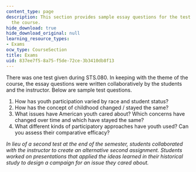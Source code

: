 ```yaml
---
content_type: page
description: This section provides sample essay questions for the test given during
  the course.
hide_download: true
hide_download_original: null
learning_resource_types:
- Exams
ocw_type: CourseSection
title: Exams
uid: 837ee7f5-8a75-f5de-72ce-3b3410db8f13
---
```


There was one test given during STS.080. In keeping with the theme of the course, the essay questions were written collaboratively by the students and the instructor. Below are sample test questions.

1.  How has youth participation varied by race and student status?
2.  How has the concept of childhood changed / stayed the same?
3.  What issues have American youth cared about? Which concerns have changed over time and which have stayed the same?
4.  What different kinds of participatory approaches have youth used? Can you assess their comparative efficacy?

  
_In lieu of a second test at the end of the semester, students collaborated with the instructor to create an alternative second assignment. Students worked on presentations that applied the ideas learned in their historical study to design a campaign for an issue they cared about._
